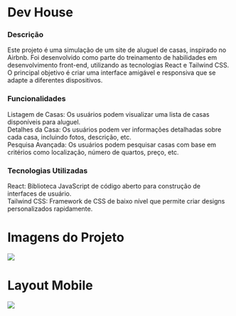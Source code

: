 # Dev House 
### Descrição
Este projeto é uma simulação de um site de aluguel de casas, inspirado no Airbnb. Foi desenvolvido como parte do treinamento de habilidades em desenvolvimento front-end, utilizando as tecnologias React e Tailwind CSS. O principal objetivo é criar uma interface amigável e responsiva que se adapte a diferentes dispositivos.
### Funcionalidades
Listagem de Casas: Os usuários podem visualizar uma lista de casas disponíveis para aluguel.<br>
Detalhes da Casa: Os usuários podem ver informações detalhadas sobre cada casa, incluindo fotos, descrição, etc.<br>
Pesquisa Avançada: Os usuários podem pesquisar casas com base em critérios como localização, número de quartos, preço, etc.
### Tecnologias Utilizadas
React: Biblioteca JavaScript de código aberto para construção de interfaces de usuário.<br>
Tailwind CSS: Framework de CSS de baixo nível que permite criar designs personalizados rapidamente.
# Imagens do Projeto
<img src="https://github.com/ViniciusPRO20/DevHouse/assets/115045547/d757d108-5322-4280-849d-1db98eb13ca7" />

# Layout Mobile
<img src="https://github.com/ViniciusPRO20/DevHouse/assets/115045547/da933797-14e8-4ef8-beea-6f09460b16c8"/>
